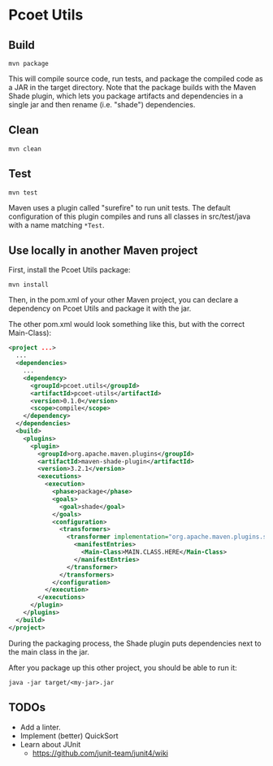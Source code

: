 # Pcoet Utils

## Build

    mvn package

This will compile source code, run tests, and package the compiled code as a JAR in the target directory. Note that the package builds with the Maven Shade plugin, which lets you package artifacts and dependencies in a single jar and then rename (i.e. "shade") dependencies.

## Clean

    mvn clean

## Test

    mvn test

Maven uses a plugin called "surefire" to run unit tests. The default configuration of this plugin compiles and runs all classes in src/test/java with a name matching `*Test`.

## Use locally in another Maven project

First, install the Pcoet Utils package:

    mvn install

Then, in the pom.xml of your other Maven project, you can declare a dependency on Pcoet Utils and package it with the jar.

The other pom.xml would look something like this, but with the correct Main-Class):

```xml
<project ...>
  ...
  <dependencies>
    ...
    <dependency>
      <groupId>pcoet.utils</groupId>
      <artifactId>pcoet-utils</artifactId>
      <version>0.1.0</version>
      <scope>compile</scope>
    </dependency>
  </dependencies>
  <build>
    <plugins>
      <plugin>
        <groupId>org.apache.maven.plugins</groupId>
        <artifactId>maven-shade-plugin</artifactId>
        <version>3.2.1</version>
        <executions>
          <execution>
            <phase>package</phase>
            <goals>
              <goal>shade</goal>
            </goals>
            <configuration>
              <transformers>
                <transformer implementation="org.apache.maven.plugins.shade.resource.ManifestResourceTransformer">
                  <manifestEntries>
                    <Main-Class>MAIN.CLASS.HERE</Main-Class>
                  </manifestEntries>
                </transformer>
              </transformers>
            </configuration>
          </execution>
        </executions>
      </plugin>
    </plugins>
  </build>
</project>
```

During the packaging process, the Shade plugin puts dependencies next to the main class in the jar.

After you package up this other project, you should be able to run it:

    java -jar target/<my-jar>.jar

## TODOs

* Add a linter.
* Implement (better) QuickSort
* Learn about JUnit
  * https://github.com/junit-team/junit4/wiki